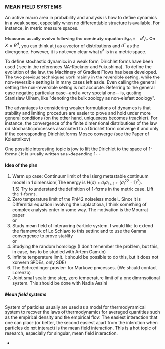 ### MEAN FIELD SYSTEMS
An active macro area in probability and analysis is how to define dynamics in a weak sense, especially when no differentiable structure is available. For instance, in metric measure spaces.

Measures usually evolve following the continuity equation $\partial_t \mu_t = - d^\dagger j_t$. On $X = R^d$, you can think at $j$ as a vector of distributions and $d^\dagger$ as the divergence. However, it is not even clear what $d^\dagger$ is in a metric space. 

To define stochastic dynamics in a weak form, Dirichlet forms have been used ( see in the references MA-Rockner and Fukushima). To define the evolution of the law, the Machinery of Gradient Flows has been developed.
 The two previous techniques work mainly in the reversible setting, while the non-reversible setting is in many cases left aside. Even calling the general setting the  non-reversible setting is not accurate. Referring to the general case negating particular case--and a very special one-- is, quoting  Stanislaw Ulham, like "denoting the bulk zoology as non-elefant zoology". 

The advantages to considering weaker formulations of dynamics is that stability and limiting procedure are easier to prove and hold under more general conditions (on the other hand, uniqueness becomes treackier). For instance, the convergence of the finite dimensional distributions of the law od stochastic processes associated to a Dirichlet form converge if and only if the corresponding Dirichlet forms Mosco converge (see the Paper of Kolestnikov) 

One possible interesting topic is jow to lift the Dirichlet to the space of 1-forms ( It is usually written as $\mu$-depending 1- )

#### Idea of the plan

1) Warm up case: Continuum limit of the Isisng metastable continuum model in 1 dimension( The energy is $H(\sigma) = \sigma_i \sigma_{i+1} + (\sigma^22_{i}-1)^2$).  
1.5) Try to understand the definition of 1-forms in the metric case. Lift the 1-forms.  
2) Zero temperature limit of the Phi42 noiseless model.. Since it is Differnitial equation involving the Laplactiona, I think something of complex analysis enter in some way. The motivation is the Mourrat paper    
or
2) Study mean field of interacring èarticle system. I would like to extend the ftamework of Lo Schiavo to this setting and to use the Gamma convergence to prove stablity    
or
2) Studying the random homology (I don't remember the problem, but this, in case, has to be studied with Artem Gamkin)
2) Infinite temperature limit. It should be possible to do this, but it does not xonvern SPDEs, only SDEs
2) The Schroedinger provlem for Markove processes. (We should contact Lorenzo)
2) Joint small scale time step, zero temperature limit of a one dimrnsoìional system. This should be done with Nadia Ansini
##### Mean field systems 

System of particles usually are used as a model for thermodynamical system to recover the laws of thermodynamics for averaged quantities such as the empirical density and the empirical flow. The easiest interaction that one can place (or better, the second easiest apart from the interction when particles do not interact) is the mean field interaction. This is a hot topic of research, especially for singular, mean field interaction. 

- 
